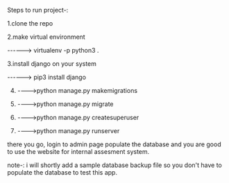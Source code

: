 Steps to run project-:

1.clone the repo

2.make virtual environment

------> virtualenv -p python3 .

3.install django on your system 

------> pip3 install django


4. ---->python manage.py makemigrations

5. ---->python manage.py migrate

6. ---->python manage.py createsuperuser

7. ---->python manage.py runserver

there you go, login to admin page populate the database and you are good to use the website for internal assesment system.

note-: i will shortly add a sample database backup file so you don't have to populate the database to test this app.
